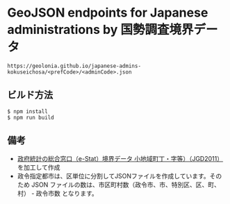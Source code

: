 # GeoJSON endpoints for Japanese administrations by 国勢調査境界データ

```
https://geolonia.github.io/japanese-admins-kokuseichosa/<prefCode>/<adminCode>.json
```

## ビルド方法

```
$ npm install
$ npm run build
```

## 備考

* [政府統計の総合窓口（e-Stat）境界データ 小地域町丁・字等）（JGD2011）](https://www.e-stat.go.jp/gis/statmap-search?page=1&type=2&aggregateUnitForBoundary=A&toukeiCode=00200521&toukeiYear=2020&serveyId=B002005212020&coordsys=1&format=shape&datum=2011)を加工して作成
* 政令指定都市は、区単位に分割してJSONファイルを作成しています。そのため JSON ファイルの数は、市区町村数（政令市、市、特別区、区、町、村） - 政令市数 となります。
